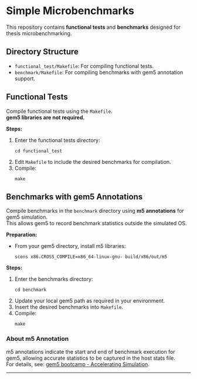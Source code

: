 # Simple Microbenchmarks

This repository contains **functional tests** and **benchmarks** designed for thesis microbenchmarking.

## Directory Structure

- `functional_test/Makefile`: For compiling functional tests.
- `benchmark/Makefile`: For compiling benchmarks with gem5 annotation support.

## Functional Tests

Compile functional tests using the `Makefile`.  
**gem5 libraries are not required.**

**Steps:**
1. Enter the functional tests directory:
    ```
    cd functional_test
    ```
2. Edit `Makefile` to include the desired benchmarks for compilation.
3. Compile:
    ```
    make
    ```

## Benchmarks with gem5 Annotations

Compile benchmarks in the `benchmark` directory using **m5 annotations** for gem5 simulation.  
This allows gem5 to record benchmark statistics outside the simulated OS.

**Preparation:**
- From your gem5 directory, install m5 libraries:
    ```
    scons x86.CROSS_COMPILE=x86_64-linux-gnu- build/x86/out/m5
    ```

**Steps:**
1. Enter the benchmarks directory:
    ```
    cd benchmark
    ```
2. Update your local gem5 path as required in your environment.
3. Insert the desired benchmarks into `Makefile`.
4. Compile:
    ```
    make
    ```

### About m5 Annotation

m5 annotations indicate the start and end of benchmark execution for gem5, allowing accurate statistics to be captured in the host stats file.  
For details, see: [gem5 bootcamp - Accelerating Simulation](https://bootcamp.gem5.org/#02-Using-gem5/08-accelerating-simulation).

---

